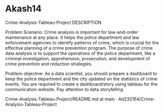 # Akash14
Crime-Analysis-Tableau-Project
DESCRIPTION

Problem Scenario: Crime analysis is important for law-and-order maintenance at any place. It helps the police department and law enforcement agencies to identify patterns of crime, which is crucial for the effective planning of a crime prevention program. The purpose of crime data analysis is to support the operations of the police department, like a criminal investigation, apprehension, prosecution, and development of crime prevention and reduction strategies.

Problem objective: As a data scientist, you should prepare a dashboard to keep the police department and the city updated on the statistics of crime events. You are required to create a dashboard/story using tableau for the communication website. Pay attention to data storytelling

Crime-Analysis-Tableau-Project/README.md at main · Ad232164/Crime-Analysis-Tableau-Project
